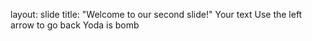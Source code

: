 layout: slide
title: "Welcome to our second slide!"
Your text
Use the left arrow to go back
Yoda is bomb

